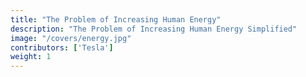 ```yaml
---
title: "The Problem of Increasing Human Energy"
description: "The Problem of Increasing Human Energy Simplified"
image: "/covers/energy.jpg"
contributors: ['Tesla']
weight: 1
---
```

